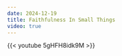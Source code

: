 ```yaml
---
date: 2024-12-19
title: Faithfulness In Small Things
video: true
---
```



{{< youtube 5gHFH8idk9M >}}
